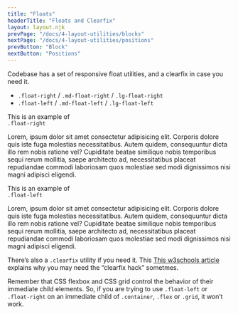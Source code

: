 ```yaml
---
title: "Floats"
headerTitle: "Floats and Clearfix"
layout: layout.njk
prevPage: "/docs/4-layout-utilities/blocks"
nextPage: "/docs/4-layout-utilities/positions"
prevButton: "Block"
nextButton: "Positions"
---
```


<p class="t-lg t-thin">Codebase has a set of responsive float utilities, and a clearfix in case you need it.</p>

* `.float-right` / `.md-float-right` / `.lg-float-right`
* `.float-left` / `.md-float-left` / `.lg-float-left`

<div>
<div class="float-right">
  <div class="b-dashed p-2">This is an example of<br> <code class="b-thin">.float-right</code></div>
</div>
<p>Lorem, ipsum dolor sit amet consectetur adipisicing elit. Corporis dolore quis iste fuga molestias necessitatibus. Autem quidem, consequuntur dicta illo rem nobis ratione vel? Cupiditate beatae similique nobis temporibus sequi rerum mollitia, saepe architecto ad, necessitatibus placeat repudiandae commodi laboriosam quos molestiae sed modi dignissimos nisi magni adipisci eligendi.</p>
</div>

<div>
<div class="float-left">
  <div class="b-dashed p-2">This is an example of<br> <code class="b-thin">.float-left</code></div>
</div>
<p>Lorem, ipsum dolor sit amet consectetur adipisicing elit. Corporis dolore quis iste fuga molestias necessitatibus. Autem quidem, consequuntur dicta illo rem nobis ratione vel? Cupiditate beatae similique nobis temporibus sequi rerum mollitia, saepe architecto ad, necessitatibus placeat repudiandae commodi laboriosam quos molestiae sed modi dignissimos nisi magni adipisci eligendi.</p>
</div>

There’s also a `.clearfix` utility if you need it. This [This w3schools article](https://www.w3schools.com/howto/howto_css_clearfix.asp) explains why you may need the “clearfix hack” sometmes.

<p class="panel-responsive bl-heavy b-color-primary bg-color-primary-alt">Remember that CSS flexbox and CSS grid control the behavior of their immediate child elements. So, if you are trying to use <code>.float-left</code> or <code>.float-right</code> on an immediate child of <code>.container</code>, <code>.flex</code> or <code>.grid</code>, it won’t work.</p>